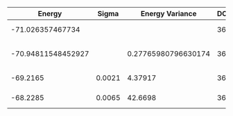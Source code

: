 | Energy             | Sigma  | Energy Variance     | DOF | Einf | Method                       | Reference |
|--------------------|--------|---------------------|-----|------|------------------------------|-----------|
| -71.026357467734   |        |                     | 36  | 0    | Exact diagonalization        | [code](https://github.com/varbench/methods/blob/main/scripts/J1J2/square_36_P_0.6/ed_lattice_symmetries.sh) |
| -70.94811548452927 |        | 0.27765980796630174 | 36  | 0    | DMRG (bond dimension = 2048) | [code](https://github.com/varbench/methods/blob/main/scripts/J1J2/square_36_P_0.6/dmrg.sh) |
| -69.2165           | 0.0021 | 4.37917             | 36  | 0    | RBM (alpha = 1)              | [code](https://github.com/varbench/methods/blob/main/scripts/J1J2/square_36_P_0.6/vmc_rbm.sh) |
| -68.2285           | 0.0065 | 42.6698             | 36  | 0    | Jastrow baseline             | [code](https://github.com/varbench/methods/blob/main/scripts/J1J2/square_36_P_0.6/vmc_jastrow.sh) |
